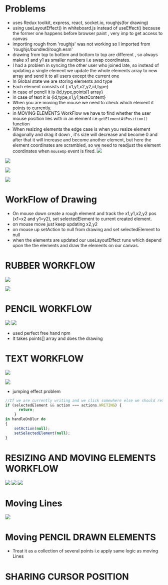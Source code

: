 # Problems
- uses Redux toolkit, express, react, socket.io, roughjs(for drawing)
- using useLayoutEffect() in whiteboard.js instead of useEffect() because the former one happens before browser paint , very imp to get access to canvas
- importing rough from 'roughjs' was not working so I imported from 'roughjs/bundled/rough.esm'
- drawing from top to bottom and bottom to top are different , so always make x1 and y1 as smaller numbers i.e swap coordinates.
- I had a problem in syncing the other user who joined late, so instead of updating a single element we update the whole elements array to new array and send it to all users except the current one
- In Global state we are storing elements and type
- Each element consists of { x1,y1,x2,y2,id,type}
- in case of pencil it is {id,type,points[] array}
- in case of text it is {id,type,x1,y1,textContent}
- When you are moving the mouse we need to check which element it points to currently.
- in MOVING ELEMENTS WorkFlow we have to find whether the user mouse position lies with in an element i.e `getElementAtPosition()` function
- When resizing elements the edge case is when you resize element diagonally and drag it down , it's size will decrease and become 0 and after that it will increase and become another element, but here the element coordinates are scrambled, so we need to readjust the element coordinates when `mouseUp` event is fired.
![](Pasted_image_20230829174419.png)

![](Pasted_image_20230829174739.png)

![](Pasted_image_20230829195447.png)


![](Pasted_image_20230830120834.png)

# WorkFlow of Drawing
- On mouse down create a rough element and track the x1,y1,x2,y2 pos (x1=x2 and y1=y2), set selectedElement to current created element.
- on mouse move just keep updating x2,y2
- on mouse up setAction to null from drawing and set selectedElement to null
- when the elements are updated our useLayoutEffect runs which depend upon the the elements and draw the elements on our canvas.

# RUBBER WORKFLOW
![](Pasted_image_20230830125918.png)

![](Pasted_image_20230830130013.png)

# PENCIL WORKFLOW
![](Pasted_image_20230830135823.png)
![](Pasted_image_20230830141852.png)
- used perfect free hand npm
- It takes points[] array and does the drawing 

# TEXT WORKFLOW
![](Pasted_image_20230830153018.png)

![](Pasted_image_20230830155327.png)

- jumping effect problem
```Javascript
//If we are currently writing and we click somewhere else we should return from handleMouseDown function
if (selectedElement && action === actions.WRITING) {
      return;
    }
in handleOnBlur do
{
	setAction(null);
    setSelectedElement(null);
}
```

# RESIZING AND MOVING ELEMENTS WORKFLOW
![](Pasted_image_20230831130556.png)
![](Pasted_image_20230831143251.png)
![](Pasted_image_20230831144901.png)

# Moving Lines
![](Pasted_image_20230831184454.png)

# Moving PENCIL DRAWN ELEMENTS
- Treat it as a collection of several points i.e apply same logic as moving Lines

# SHARING CURSOR POSITION
